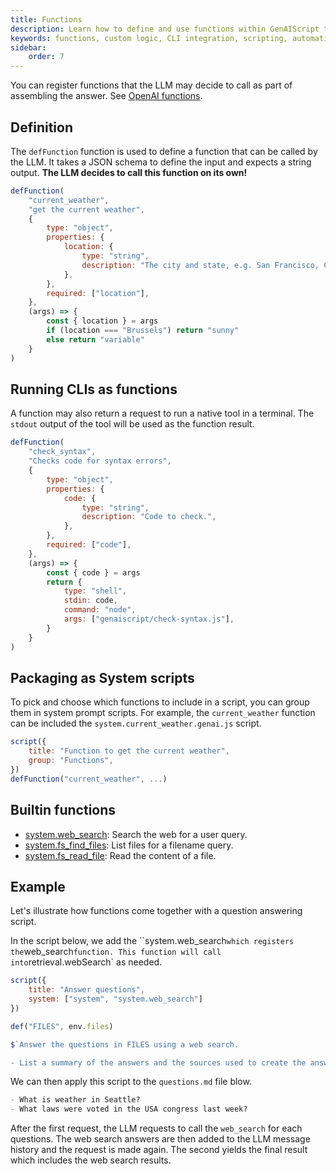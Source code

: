 ```yaml
---
title: Functions
description: Learn how to define and use functions within GenAIScript to enhance answer assembly with custom logic and CLI tools.
keywords: functions, custom logic, CLI integration, scripting, automation
sidebar:
    order: 7
---
```


You can register functions that the LLM may decide to call as part of assembling the answer.
See [OpenAI functions](https://platform.openai.com/docs/guides/function-calling).

## Definition

The `defFunction` function is used to define a function that can be called by the LLM.
It takes a JSON schema to define the input and expects a string output. **The LLM decides to call 
this function on its own!**

```javascript
defFunction(
    "current_weather",
    "get the current weather",
    {
        type: "object",
        properties: {
            location: {
                type: "string",
                description: "The city and state, e.g. San Francisco, CA",
            },
        },
        required: ["location"],
    },
    (args) => {
        const { location } = args
        if (location === "Brussels") return "sunny"
        else return "variable"
    }
)
```

## Running CLIs as functions

A function may also return a request to run a native tool in a terminal. The `stdout` output of the tool
will be used as the function result.

```js
defFunction(
    "check_syntax",
    "Checks code for syntax errors",
    {
        type: "object",
        properties: {
            code: {
                type: "string",
                description: "Code to check.",
            },
        },
        required: ["code"],
    },
    (args) => {
        const { code } = args
        return {
            type: "shell",
            stdin: code,
            command: "node",
            args: ["genaiscript/check-syntax.js"],
        }
    }
)
```

## Packaging as System scripts

To pick and choose which functions to include in a script,
you can group them in system prompt scripts. For example,
the `current_weather` function can be included the `system.current_weather.genai.js` script.

```javascript file="system.current_weather.genai.js"
script({
    title: "Function to get the current weather",
    group: "Functions",
})
defFunction("current_weather", ...)
```

## Builtin functions

- [system.web_search](https://github.com/microsoft/genaiscript/blob/main/packages/core/src/genaisrc/system.web_search.genai.js): Search the web for a user query.
- [system.fs_find_files](https://github.com/microsoft/genaiscript/blob/main/packages/core/src/genaisrc/system.fs_find_files.genai.js): List files for a filename query.
- [system.fs_read_file](https://github.com/microsoft/genaiscript/blob/main/packages/core/src/genaisrc/system.fs_read_file.genai.js): Read the content of a file.

## Example

Let's illustrate how functions come together with a question answering script.

In the script below, we add the ``system.web_search` which registers the `web_search` function. This function
will call into `retrieval.webSearch` as needed.

```js file="answers.genai.js"
script({
    title: "Answer questions",
    system: ["system", "system.web_search"]
})

def("FILES", env.files)

$`Answer the questions in FILES using a web search. 

- List a summary of the answers and the sources used to create the answers.
```

We can then apply this script to the `questions.md` file blow.

```md file="questions.md"
- What is weather in Seattle?
- What laws were voted in the USA congress last week?
```

After the first request, the LLM requests to call the `web_search` for each questions. 
The web search answers are then added to the LLM message history and the request is made again.
The second yields the final result which includes the web search results.